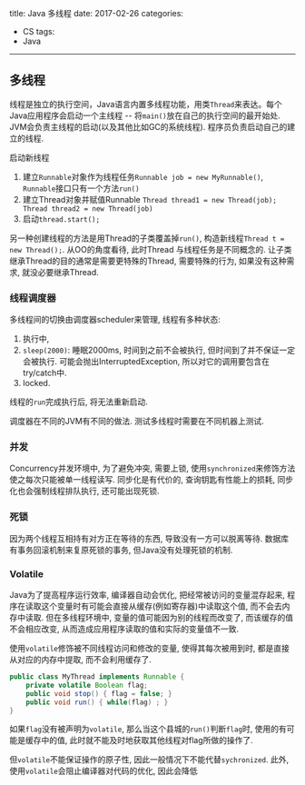 title: Java 多线程
date: 2017-02-26
categories:
- CS
tags:
- Java
---
## 多线程
线程是独立的执行空间，Java语言内置多线程功能，用类`Thread`来表达。每个Java应用程序会启动一个主线程 -- 将`main()`放在自己的执行空间的最开始处. JVM会负责主线程的启动(以及其他比如GC的系统线程). 程序员负责启动自己的建立的线程.
<!-- more -->

启动新线程
1. 建立`Runnable`对象作为线程任务`Runnable job = new MyRunnable()`, `Runnable`接口只有一个方法`run()`
2. 建立Thread对象并赋值Runnable `Thread thread1 = new Thread(job); Thread thread2 = new Thread(job)`
3. 启动`thread.start();`

另一种创建线程的方法是用Thread的子类覆盖掉`run()`, 构造新线程`Thread t = new Thread();`. 从OO的角度看待, 此时Thread 与线程任务是不同概念的. 让子类继承Thread的目的通常是需要更特殊的Thread, 需要特殊的行为, 如果没有这种需求, 就没必要继承Thread.

### 线程调度器
多线程间的切换由调度器scheduler来管理, 线程有多种状态:
1. 执行中,
2. `sleep(2000)`: 睡眠2000ms, 时间到之前不会被执行, 但时间到了并不保证一定会被执行. 可能会抛出InterruptedException, 所以对它的调用要包含在try/catch中.
3. locked.

线程的`run`完成执行后, 将无法重新启动.

调度器在不同的JVM有不同的做法. 测试多线程时需要在不同机器上测试.

### 并发
Concurrency并发环境中, 为了避免冲突, 需要上锁, 使用`synchronized`来修饰方法使之每次只能被单一线程读写. 同步化是有代价的, 查询钥匙有性能上的损耗, 同步化也会强制线程排队执行, 还可能出现死锁.

### 死锁
因为两个线程互相持有对方正在等待的东西, 导致没有一方可以脱离等待. 数据库有事务回滚机制来复原死锁的事务, 但Java没有处理死锁的机制.

### Volatile
Java为了提高程序运行效率, 编译器自动会优化, 把经常被访问的变量混存起来, 程序在读取这个变量时有可能会直接从缓存(例如寄存器)中读取这个值, 而不会去内存中读取. 但在多线程环境中, 变量的值可能因为别的线程而改变了, 而该缓存的值不会相应改变, 从而造成应用程序读取的值和实际的变量值不一致.

使用`volatile`修饰被不同线程访问和修改的变量, 使得其每次被用到时, 都是直接从对应的内存中提取, 而不会利用缓存了.
```java
public class MyThread implements Runnable {
    private volatile Boolean flag;
    public void stop() { flag = false; }
    public void run() { while(flag) ; }
}
```
如果`flag`没有被声明为`volatile`, 那么当这个县城的`run()`判断`flag`时, 使用的有可能是缓存中的值, 此时就不能及时地获取其他线程对flag所做的操作了.

但`volatile`不能保证操作的原子性, 因此一般情况下不能代替`sychronized`. 此外, 使用`volatile`会阻止编译器对代码的优化, 因此会降低
